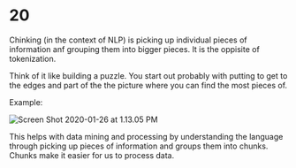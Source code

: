 # 20

Chinking \(in the context of NLP\) is picking up individual pieces of information anf grouping them into bigger pieces. It is the oppisite of tokenization.

Think of it like building a puzzle. You start out probably with putting to get to the edges and part of the the picture where you can find the most pieces of.

Example:

![Screen Shot 2020-01-26 at 1.13.05 PM](https://github.com/bitprj/curriculum/tree/248f3736c723250c63af1faf364df8bd633b83d7/Users/jiaxianjuliama/Desktop/NLP/Screen%20Shot%202020-01-26%20at%201.13.05%20PM.png)

This helps with data mining and processing by understanding the language through picking up pieces of information and groups them into chunks. Chunks make it easier for us to process data.

